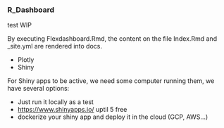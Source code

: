 ### R_Dashboard

test WIP

By executing Flexdashboard.Rmd, the content on the file Index.Rmd and _site.yml are rendered into docs.

* Plotly
* Shiny


For Shiny apps to be active, we need some computer running them, we have several options:

* Just run it locally as a test
* <https://www.shinyapps.io/> uptil 5 free
* dockerize your shiny app and deploy it in the cloud (GCP, AWS...)
